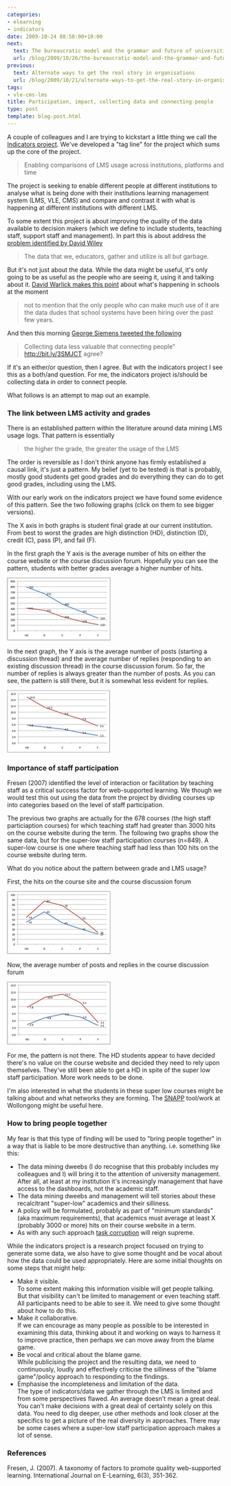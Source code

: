 ```yaml
---
categories:
- elearning
- indicators
date: 2009-10-24 08:58:00+10:00
next:
  text: The bureaucratic model and the grammar and future of universities
  url: /blog/2009/10/26/the-bureaucratic-model-and-the-grammar-and-future-of-universities/
previous:
  text: Alternate ways to get the real story in organisations
  url: /blog/2009/10/21/alternate-ways-to-get-the-real-story-in-organisations/
tags:
- vle-cms-lms
title: Participation, impact, collecting data and connecting people
type: post
template: blog-post.html
---
```

A couple of colleagues and I are trying to kickstart a little thing we call the [Indicators project](http://indicatorsproject.wordpress.com/). We've developed a "tag line" for the project which sums up the core of the project.

> Enabling comparisons of LMS usage across institutions, platforms and time

The project is seeking to enable different people at different institutions to analyse what is being done with their institutions learning management system (LMS, VLE, CMS) and compare and contrast it with what is happening at different institutions with different LMS.

To some extent this project is about improving the quality of the data available to decision makers (which we define to include students, teaching staff, support staff and management). In part this is about address the [problem identified by David Wiley](http://opencontent.org/blog/archives/1098)

> The data that we, educators, gather and utilize is all but garbage.

But it's not just about the data. While the data might be useful, it's only going to be as useful as the people who are seeing it, using it and talking about it. [David Warlick makes this point](http://davidwarlick.com/2cents/?p=1942) about what's happening in schools at the moment

> not to mention that the only people who can make much use of it are the data dudes that school systems have been hiring over the past few years.

And then this morning [George Siemens tweeted the following](http://twitter.com/gsiemens/status/5100825004)

> Collecting data less valuable that connecting people" http://bit.ly/3SMJCT agree?

If it's an either/or question, then I agree. But with the indicators project I see this as a both/and question. For me, the indicators project is/should be collecting data in order to connect people.

What follows is an attempt to map out an example.

### The link between LMS activity and grades

There is an established pattern within the literature around data mining LMS usage logs. That pattern is essentially

> the higher the grade, the greater the usage of the LMS

The order is reversible as I don't think anyone has firmly established a causal link, it's just a pattern. My belief (yet to be tested) is that is probably, mostly good students get good grades and do everything they can do to get good grades, including using the LMS.

With our early work on the indicators project we have found some evidence of this pattern. See the two following graphs (click on them to see bigger versions).

The X axis in both graphs is student final grade at our current institution. From best to worst the grades are high distinction (HD), distinction (D), credit (C), pass (P), and fail (F).

In the first graph the Y axis is the average number of hits on either the course website or the course discussion forum. Hopefully you can see the pattern, students with better grades average a higher number of hits.

[![Average student hits on course site/discussion forum for high staff participation courses](images/4037668845_dab85a9db1_m.jpg)](http://www.flickr.com/photos/david_jones/4037668845/ "Average student hits on course site/discussion forum for high staff participation courses by David T Jones, on Flickr")

In the next graph, the Y axis is the average number of posts (starting a discussion thread) and the average number of replies (responding to an existing discussion thread) in the course discussion forum. So far, the number of replies is always greater than the number of posts. As you can see, the pattern is still there, but it is somewhat less evident for replies.

[![Average student posts/replies on discussion forums for high staff participation courses](images/4037668889_8ccb1d63cc_m.jpg)](http://www.flickr.com/photos/david_jones/4037668889/ "Average student posts/replies on discussion forums for high staff participation courses by David T Jones, on Flickr")

### Importance of staff participation

Fresen (2007) identified the level of interaction or facilitation by teaching staff as a critical success factor for web-supported learning. We though we would test this out using the data from the project by dividing courses up into categories based on the level of staff participation.

The previous two graphs are actually for the 678 courses (the high staff particiaption courses) for which teaching staff had greater than 3000 hits on the course website during the term. The following two graphs show the same data, but for the super-low staff participation courses (n=849). A super-low course is one where teaching staff had less than 100 hits on the course website during term.

What do you notice about the pattern between grade and LMS usage?

First, the hits on the course site and the course discussion forum

[![Average student hits on course site/discussion forum for super low staff participation courses](images/4037668923_b626637a3d_m.jpg)](http://www.flickr.com/photos/david_jones/4037668923/ "Average student hits on course site/discussion forum for super low staff participation courses by David T Jones, on Flickr")

Now, the average number of posts and replies in the course discussion forum

[![Average student posts/replies on discussion forums for super low staff participation courses](images/4038417332_8be6f549f4_m.jpg)](http://www.flickr.com/photos/david_jones/4038417332/ "Average student posts/replies on discussion forums for super low staff participation courses by David T Jones, on Flickr")

For me, the pattern is not there. The HD students appear to have decided there's no value on the course website and decided they need to rely upon themselves. They've still been able to get a HD in spite of the super low staff participation. More work needs to be done.

I'm also interested in what the students in these super low courses might be talking about and what networks they are forming. The [SNAPP](http://research.uow.edu.au/learningnetworks/seeing/snapp/index.html) tool/work at Wollongong might be useful here.

### How to bring people together

My fear is that this type of finding will be used to "bring people together" in a way that is liable to be more destructive than anything. i.e. something like this:

- The data mining dweebs (I do recognise that this probably includes my colleagues and I) will bring it to the attention of university management.  
    After all, at least at my institution it's increasingly management that have access to the dashboards, not the academic staff.
- The data mining dweebs and management will tell stories about these recalcitrant "super-low" academics and their silliness.
- A policy will be formulated, probably as part of "minimum standards" (aka maximum requirements), that academics must average at least X (probably 3000 or more) hits on their course website in a term.
- As with any such approach [task corruption](/blog/2009/03/04/task-corruption-in-teaching-university-negative-impact-of-place/) will reign supreme.

While the indicators project is a research project focused on trying to generate some data, we also have to give some thought and be vocal about how the data could be used appropriately. Here are some initial thoughts on some steps that might help:

- Make it visible.  
    To some extent making this information visible will get people talking. But that visibility can't be limited to management or even teaching staff. All participants need to be able to see it. We need to give some thought about how to do this.
- Make it collaborative.  
    If we can encourage as many people as possible to be interested in examining this data, thinking about it and working on ways to harness it to improve practice, then perhaps we can move away from the blame game.
- Be vocal and critical about the blame game.  
    While publicising the project and the resulting data, we need to continuously, loudly and effectively criticise the silliness of the "blame game"/policy approach to responding to the findings.
- Emphasise the incompleteness and limitation of the data.  
    The type of indicators/data we gather through the LMS is limited and from some perspectives flawed. An average doesn't mean a great deal. You can't make decisions with a great deal of certainty solely on this data. You need to dig deeper, use other methods and look closer at the specifics to get a picture of the real diversity in approaches. There may be some cases where a super-low staff participation approach makes a lot of sense.

### References

Fresen, J. (2007). A taxonomy of factors to promote quality web-supported learning. International Journal on E-Learning, 6(3), 351-362.